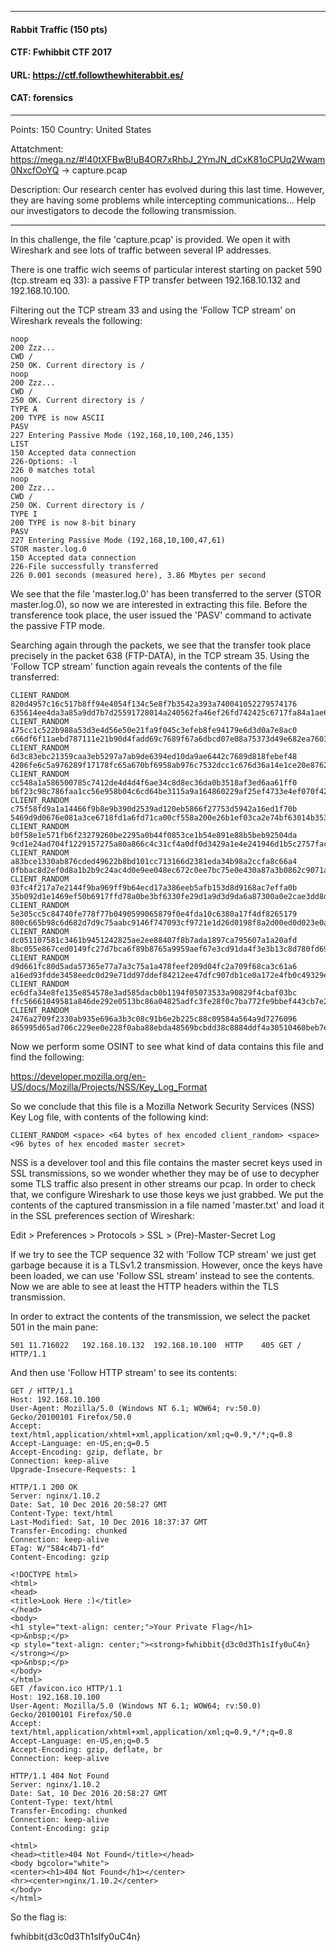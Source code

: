 -----
#### Rabbit Traffic (150 pts)
#### CTF: Fwhibbit CTF 2017
#### URL: https://ctf.followthewhiterabbit.es/
#### CAT: forensics

-----

Points: 150 
Country: United States 

Attatchment: https://mega.nz/#!40tXFBwB!uB4OR7xRhbJ_2YmJN_dCxK81oCPUq2Wwam0NxcfOoYQ -> capture.pcap

Description: Our research center has evolved during this last time. However, they are having some problems while intercepting communications... Help our investigators to decode the following transmission.

-----

In this challenge, the file 'capture.pcap' is provided. We open it with Wireshark and see lots of traffic between several IP addresses.

There is one traffic wich seems of particular interest starting on packet 590 (tcp.stream eq 33): a passive FTP transfer between 192.168.10.132 and 192.168.10.100.

Filtering out the TCP stream 33 and using the 'Follow TCP stream' on Wireshark reveals the following:

```
noop
200 Zzz...
CWD /
250 OK. Current directory is /
noop
200 Zzz...
CWD /
250 OK. Current directory is /
TYPE A
200 TYPE is now ASCII
PASV
227 Entering Passive Mode (192,168,10,100,246,135)
LIST
150 Accepted data connection
226-Options: -l 
226 0 matches total
noop
200 Zzz...
CWD /
250 OK. Current directory is /
TYPE I
200 TYPE is now 8-bit binary
PASV
227 Entering Passive Mode (192,168,10,100,47,61)
STOR master.log.0
150 Accepted data connection
226-File successfully transferred
226 0.001 seconds (measured here), 3.86 Mbytes per second
```

We see that the file 'master.log.0' has been transferred to the server (STOR master.log.0), so now we are interested in extracting this file. Before the transference took place, the user issued the 'PASV' command to activate the passive FTP mode.

Searching again through the packets, we see that the transfer took place precisely in the packet 638 (FTP-DATA), in the TCP stream 35. Using the 'Follow TCP stream' function again reveals the contents of the file transferred:

```
CLIENT_RANDOM 820d4957c16c517b8ff94e4054f134c5e8f7b3542a393a740041052279574176 635614ee4da3a85a9dd7b7d25591728014a240562fa46ef26fd742425c6717fa84a1ae60c460a1f70eeaa63e98ba88c7
CLIENT_RANDOM 475cc1c522b988a53d3e4d56e50e21fa9f045c3efeb8fe94179e6d3d0a7e8ac0 c66df6f11aebd787111e21b90d4fadd69c7689f67a6dbcd07e08a75373d49e682ea7603c334592bdc3f2d1f1e3707e4d
CLIENT_RANDOM 6d3c83ebc21359caa3eb5297a7ab9de6394ed10da9ae6442c7689d818febef48 4206fe6c5a976289f17178fc65a670bf6958ab976c7532dcc1c676d36a14e1ce20e87627a76ab6855a63e8c24464e273
CLIENT_RANDOM cc548a1a586500785c7412de4d4d4f6ae34c8d8ec36da0b3518af3ed6aa61ff0 b6f23c98c786faa1cc56e958b04c6cd64be3115a9a164860229af25ef4733e4ef070f4297c873b5e4153382bd31fd05c
CLIENT_RANDOM c75f58fd9a1a14466f9b8e9b390d2539ad120eb5866f27753d5942a16ed1f70b 5469d9d0676e081a3ce6718fd1a6fd71ca00cf558a200e26b1ef03ca2e74bf63014b35312c42c568b9385a1b3f003e9a
CLIENT_RANDOM b0f58e1e571fb6f23279260be2295a0b44f0853ce1b54e891e88b5beb92504da 9cd1e24ad704f1229157275a80a866c4c31cf4a0df0d3429a1e4e241946d1b5c2757facc58648a419fe3d6fe46fca606
CLIENT_RANDOM a83bce1330ab876cded49622b8bd101cc713166d2381eda34b98a2ccfa8c66a4 0fbbac8d2ef0d8a1b2b9c24ac4d0e9ee048ec672c0ee7bc75e0e430a87a3b0862c9071a90728be23ec5271b437ca4375
CLIENT_RANDOM 03fc4f217a7e2144f9ba969ff9b64ecd17a386eeb5afb153d8d9168ac7effa0b 35b092d1e1469ef50b6917ffd78a0be3bf6330fe29d1a9d3d9da6a87300a0e2cae3dd8d10275df11175d4930d06099b0
CLIENT_RANDOM 5e305cc5c84740fe778f77b0490599065879f0e4fda10c6380a17f4df8265179 800c665b98c6d682d7d9c75aabc9146f747093cf9721e1d26d0198f8a2d00ed0d023e0a4971c7f7824d9968f2e627ed9
CLIENT_RANDOM dc051107581c3461b9451242825ae2ee88407f8b7ada1897ca795607a1a20afd 8bc055e867ced0149fc27d7bca6f89b8765a9959aef67e3cd91da4f3e3b13c8d780fd69238992f69624d597bddfb65e6
CLIENT_RANDOM d9d661fc80d5ada57365e77a7a3c75a1a478feef209d04fc2a709f68ca3c61a6 a16ed93fdde3458eedc0d29e71dd97ddef84212ee47dfc907db1ce0a172e4fb0c49329e93f1ee1ba13ce29d113966e73
CLIENT_RANDOM ec6dfa34e8fe135e854578e3ad585dacb0b1194f05073533a90829f4cbaf03bc ffc56661049581a846de292e0513bc86a04825adfc3fe28f0c7ba772fe9bbef443cb7e2ce8c17d8cf4ac6042de6f09fa
CLIENT_RANDOM 2476a2709f2330ab935e696a3b3c08c91b6e2b225c88c09584a564a9d7276096 865995d65ad706c229ee0e228f0aba88ebda48569bcbdd38c8884ddf4a30510460beb7e6aa3d494b524d60c7ffee50aa
```

Now we perform some OSINT to see what kind of data contains this file and find the following:

https://developer.mozilla.org/en-US/docs/Mozilla/Projects/NSS/Key_Log_Format

So we conclude that this file is a Mozilla Network Security Services (NSS) Key Log file, with contents of the following kind:

```
CLIENT_RANDOM <space> <64 bytes of hex encoded client_random> <space> <96 bytes of hex encoded master secret>
```

NSS is a develover tool and this file contains the master secret keys used in SSL transmissions, so we wonder whether they may be of use to decypher some TLS traffic also present in other streams our pcap. In order to check that, we configure Wireshark to use those keys we just grabbed. We put the contents of the captured transmission in a file named 'master.txt' and load it in the SSL preferences section of Wireshark:

Edit > Preferences > Protocols > SSL > (Pre)-Master-Secret Log

If we try to see the TCP sequence 32 with 'Follow TCP stream' we just get garbage because it is a TLSv1.2 transmission. However, once the keys have been loaded, we can use 'Follow SSL stream' instead to see the contents. Now we are able to see at least the HTTP headers within the TLS transmission.

In order to extract the contents of the transmission, we select the packet 501 in the main pane:

```
501	11.716022	192.168.10.132	192.168.10.100	HTTP	405	GET / HTTP/1.1 
```

And then use 'Follow HTTP stream' to see its contents:
```
GET / HTTP/1.1
Host: 192.168.10.100
User-Agent: Mozilla/5.0 (Windows NT 6.1; WOW64; rv:50.0) Gecko/20100101 Firefox/50.0
Accept: text/html,application/xhtml+xml,application/xml;q=0.9,*/*;q=0.8
Accept-Language: en-US,en;q=0.5
Accept-Encoding: gzip, deflate, br
Connection: keep-alive
Upgrade-Insecure-Requests: 1

HTTP/1.1 200 OK
Server: nginx/1.10.2
Date: Sat, 10 Dec 2016 20:58:27 GMT
Content-Type: text/html
Last-Modified: Sat, 10 Dec 2016 18:37:37 GMT
Transfer-Encoding: chunked
Connection: keep-alive
ETag: W/"584c4b71-fd"
Content-Encoding: gzip

<!DOCTYPE html>
<html>
<head>
<title>Look Here :)</title>
</head>
<body>
<h1 style="text-align: center;">Your Private Flag</h1>
<p>&nbsp;</p>
<p style="text-align: center;"><strong>fwhibbit{d3c0d3Th1sIfy0uC4n}</strong></p>
<p>&nbsp;</p>
</body>
</html>
GET /favicon.ico HTTP/1.1
Host: 192.168.10.100
User-Agent: Mozilla/5.0 (Windows NT 6.1; WOW64; rv:50.0) Gecko/20100101 Firefox/50.0
Accept: text/html,application/xhtml+xml,application/xml;q=0.9,*/*;q=0.8
Accept-Language: en-US,en;q=0.5
Accept-Encoding: gzip, deflate, br
Connection: keep-alive

HTTP/1.1 404 Not Found
Server: nginx/1.10.2
Date: Sat, 10 Dec 2016 20:58:27 GMT
Content-Type: text/html
Transfer-Encoding: chunked
Connection: keep-alive
Content-Encoding: gzip

<html>
<head><title>404 Not Found</title></head>
<body bgcolor="white">
<center><h1>404 Not Found</h1></center>
<hr><center>nginx/1.10.2</center>
</body>
</html>
```

So the flag is:

fwhibbit{d3c0d3Th1sIfy0uC4n}



